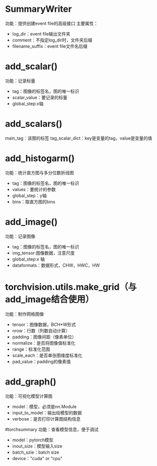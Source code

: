 # SummaryWriter
功能：提供创建event file的高级接口
主要属性：
* log_dir：event file输出文件夹
* comment：不指定log_dir时，文件夹后缀
* filename_suffix：event file文件名后缀 

# add_scalar()
功能：记录标量
* tag：图像的标签名，图的唯一标识
* scalar_value：要记录的标量
* global_step:x轴

# add_scalars()
main_tag：该图的标签
tag_scalar_dict：key是变量的tag，value是变量的值

# add_histogarm()
功能：统计直方图与多分位数折线图
* tag：图像的标签名，图的唯一标识
* values：要统计的参数
* global_step：y轴
* bins：取直方图的bins

# add_image()
功能：记录图像
* tag：图像的标签名，图的唯一标识
* img_tensor:图像数据，注意尺度
* global_step:x 轴
* dataformats：数据形式，CHW，HWC，HW

# torchvision.utils.make_grid（与add_image结合使用）
功能：制作网格图像
* tensor：图像数据，B*C*H*W形式
* nrow：行数（列数自动计算）
* padding：图像间距（像素单位）
* normalize：是否将图像值标准化
* range：标准化范围
* scale_each：是否单张图维度标准化
* pad_value：padding的像素值

# add_graph()
功能：可视化模型计算图
 * model：模型，必须是nn.Module
 * input_to_model：输出给模型的数据
 * verbose：是否打印计算图结构信息

#torchsummary
功能：查看模型信息，便于调试
* model：pytorch模型
* inout_size：模型输入size
* batch_szie：batch size
* device："cuda" or "cpu"

